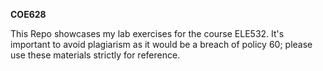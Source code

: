 **COE628**

This Repo showcases my lab exercises for the course ELE532. It's important to avoid plagiarism as it would be a breach of policy 60; please use these materials strictly for reference.
